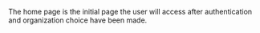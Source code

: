 The home page is the initial page the user will access after authentication and organization choice have been made.